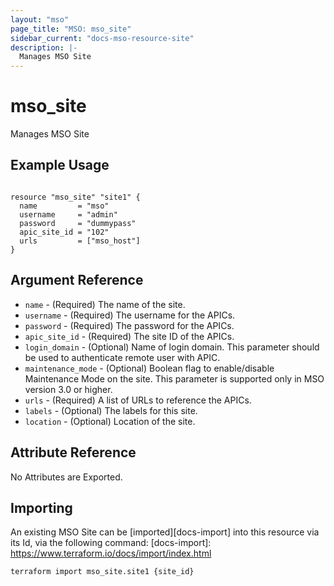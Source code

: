 ```yaml
---
layout: "mso"
page_title: "MSO: mso_site"
sidebar_current: "docs-mso-resource-site"
description: |-
  Manages MSO Site
---
```


# mso_site #

Manages MSO Site

## Example Usage ##

```hcl

resource "mso_site" "site1" {
  name         = "mso"
  username     = "admin"
  password     = "dummypass"
  apic_site_id = "102"
  urls         = ["mso_host"]
}

```

## Argument Reference ##

* `name` - (Required) The name of the site.
* `username` - (Required) The username for the APICs.
* `password` - (Required) The password for the APICs.
* `apic_site_id` - (Required) The site ID of the APICs.
* `login_domain` - (Optional) Name of login domain. This parameter should be used to authenticate remote user with APIC.
* `maintenance_mode` - (Optional) Boolean flag to enable/disable Maintenance Mode on the site. This parameter is supported only in MSO version 3.0 or higher.
* `urls` - (Required) A list of URLs to reference the APICs.
* `labels` - (Optional) The labels for this site.
* `location` - (Optional) Location of the site.

## Attribute Reference ##

No Attributes are Exported.

## Importing ##

An existing MSO Site can be [imported][docs-import] into this resource via its Id, via the following command: [docs-import]: <https://www.terraform.io/docs/import/index.html>

```bash
terraform import mso_site.site1 {site_id}
```
